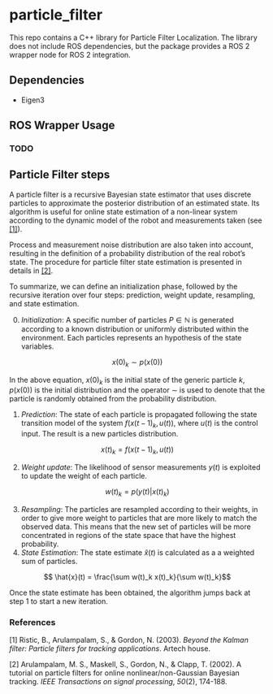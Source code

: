 # particle_filter

This repo contains a C++ library for Particle Filter Localization.
The library does not include ROS dependencies, but the package provides a ROS 2 wrapper node for ROS 2 integration.

## Dependencies

 - Eigen3

## ROS Wrapper Usage
### TODO



## Particle Filter steps
A particle filter is a recursive Bayesian state estimator that uses discrete particles to approximate the posterior distribution of an estimated state. Its algorithm is useful for online state estimation of a non-linear system according to the dynamic model of the robot and measurements taken (see [[1]](#1)).

Process and measurement noise distribution are also taken into account, resulting in the definition of a probability distribution of the real robot’s state. The procedure for particle filter state estimation is presented in details in [[2]](#2).

To summarize, we can define an initialization phase, followed by the recursive iteration over four steps: prediction, weight update, resampling, and state estimation.

 0. *Initialization*: A specific number of particles $P \in \mathbb{N}$ is generated according to a known distribution or uniformly distributed within the environment. Each particles represents an hypothesis of the state variables.
  ```math
  x(0)_{k} \sim p(x(0))
  ```  
In the above equation, $x(0)_k$ is the initial state of the generic particle $k$, $p(x(0))$ is the initial distribution and the operator $\sim$ is used to denote that the particle is randomly obtained from the probability distribution.
1. *Prediction*: The state of each particle is propagated following the state transition model of the system $f(x(t-1)_k, u(t))$, where $u(t)$ is the control input. The result is a new particles distribution.
```math
  x(t)_k = f(x(t-1)_k, u(t))
  ```  
2. *Weight update*: The likelihood of sensor measurements $y(t)$ is exploited to update the weight of each particle.
```math
  w(t)_k = p(y(t) | x(t)_k)
  ```  
3. *Resampling*: The particles are resampled according to their weights, in order to give more weight to particles that are more likely to match the observed data. This means that the new set of particles will be more concentrated in regions of the state space that have the highest probability.
4. *State Estimation*: The state estimate $\hat{x}(t)$ is calculated as a a weighted sum of particles.
```math
  \hat{x}(t) =  \frac{\sum w(t)_k x(t)_k}{\sum w(t)_k}
  ```  

Once the state estimate has been obtained, the algorithm jumps back at step 1 to start a new iteration.

### References

<a id="1">[1]</a>  Ristic, B., Arulampalam, S., & Gordon, N. (2003). _Beyond the Kalman filter: Particle filters for tracking applications_. Artech house.

<a id="2">[2]</a>  Arulampalam, M. S., Maskell, S., Gordon, N., & Clapp, T. (2002). A tutorial on particle filters for online nonlinear/non-Gaussian Bayesian tracking. _IEEE Transactions on signal processing_, _50_(2), 174-188.
